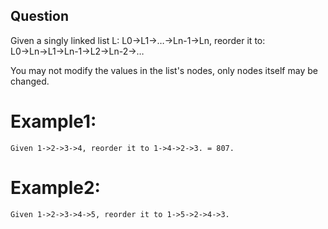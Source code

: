 ## Question

Given a singly linked list L: L0→L1→…→Ln-1→Ln,
reorder it to: L0→Ln→L1→Ln-1→L2→Ln-2→…

You may not modify the values in the list's nodes, only nodes itself may be changed.

# Example1:
```
Given 1->2->3->4, reorder it to 1->4->2->3. = 807.
```
# Example2:
```
Given 1->2->3->4->5, reorder it to 1->5->2->4->3.
```